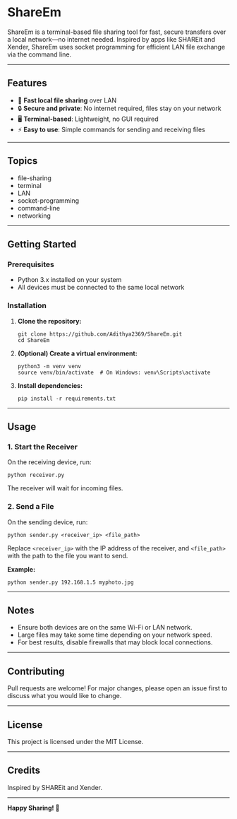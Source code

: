# ShareEm

ShareEm is a terminal-based file sharing tool for fast, secure transfers over a local network—no internet needed. Inspired by apps like SHAREit and Xender, ShareEm uses socket programming for efficient LAN file exchange via the command line.

---

## Features

- 🚀 **Fast local file sharing** over LAN  
- 🔒 **Secure and private**: No internet required, files stay on your network  
- 🖥️ **Terminal-based**: Lightweight, no GUI required  
- ⚡ **Easy to use**: Simple commands for sending and receiving files

---

## Topics

- file-sharing
- terminal
- LAN
- socket-programming
- command-line
- networking

---

## Getting Started

### Prerequisites

- Python 3.x installed on your system
- All devices must be connected to the same local network

### Installation

1. **Clone the repository:**
    ```
    git clone https://github.com/Adithya2369/ShareEm.git
    cd ShareEm
    ```

2. **(Optional) Create a virtual environment:**
    ```
    python3 -m venv venv
    source venv/bin/activate  # On Windows: venv\Scripts\activate
    ```

3. **Install dependencies:**
    ```
    pip install -r requirements.txt
    ```

---

## Usage

### 1. Start the Receiver

On the receiving device, run:
```
python receiver.py
```
The receiver will wait for incoming files.

### 2. Send a File

On the sending device, run:
```
python sender.py <receiver_ip> <file_path>
```
Replace `<receiver_ip>` with the IP address of the receiver, and `<file_path>` with the path to the file you want to send.

**Example:**
```
python sender.py 192.168.1.5 myphoto.jpg
```

---

## Notes

- Ensure both devices are on the same Wi-Fi or LAN network.
- Large files may take some time depending on your network speed.
- For best results, disable firewalls that may block local connections.

---

## Contributing

Pull requests are welcome! For major changes, please open an issue first to discuss what you would like to change.

---

## License

This project is licensed under the MIT License.

---

## Credits

Inspired by SHAREit and Xender.

---

**Happy Sharing! 🚀**
